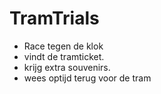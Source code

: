 # TramTrials

- Race tegen de klok
- vindt de tramticket.
- krijg extra souvenirs.
- wees optijd terug voor de tram
